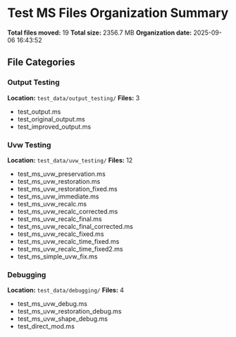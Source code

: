 # Test MS Files Organization Summary

**Total files moved:** 19
**Total size:** 2356.7 MB
**Organization date:** 2025-09-06 16:43:52

## File Categories

### Output Testing
**Location:** `test_data/output_testing/`
**Files:** 3

- test_output.ms
- test_original_output.ms
- test_improved_output.ms

### Uvw Testing
**Location:** `test_data/uvw_testing/`
**Files:** 12

- test_ms_uvw_preservation.ms
- test_ms_uvw_restoration.ms
- test_ms_uvw_restoration_fixed.ms
- test_ms_uvw_immediate.ms
- test_ms_uvw_recalc.ms
- test_ms_uvw_recalc_corrected.ms
- test_ms_uvw_recalc_final.ms
- test_ms_uvw_recalc_final_corrected.ms
- test_ms_uvw_recalc_fixed.ms
- test_ms_uvw_recalc_time_fixed.ms
- test_ms_uvw_recalc_time_fixed2.ms
- test_ms_simple_uvw_fix.ms

### Debugging
**Location:** `test_data/debugging/`
**Files:** 4

- test_ms_uvw_debug.ms
- test_ms_uvw_restoration_debug.ms
- test_ms_uvw_shape_debug.ms
- test_direct_mod.ms

